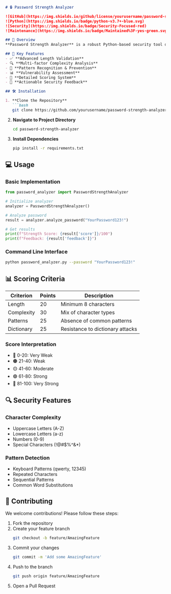```markdown
# 🔒 Password Strength Analyzer

![GitHub](https://img.shields.io/github/license/yourusername/password-strength-analyzer)
![Python](https://img.shields.io/badge/python-v3.7+-blue.svg)
![Security](https://img.shields.io/badge/Security-Focused-red)
![Maintenance](https://img.shields.io/badge/Maintained%3F-yes-green.svg)

## 📖 Overview
**Password Strength Analyzer** is a robust Python-based security tool designed to evaluate password strength using comprehensive criteria. This tool assists users and developers in creating and validating secure passwords by implementing industry-standard security checks and providing detailed feedback.

## 🌟 Key Features
- ✅ **Advanced Length Validation**
- 🔍 **Multi-factor Complexity Analysis**
- 🚫 **Pattern Recognition & Prevention**
- 📊 **Vulnerability Assessment**
- 💯 **Detailed Scoring System**
- 📝 **Actionable Security Feedback**

## 🛠️ Installation

1. **Clone the Repository**
   ```bash
   git clone https://github.com/yourusername/password-strength-analyzer.git
   ```

2. **Navigate to Project Directory**
   ```bash
   cd password-strength-analyzer
   ```

3. **Install Dependencies**
   ```bash
   pip install -r requirements.txt
   ```

## 💻 Usage

### Basic Implementation
```python
from password_analyzer import PasswordStrengthAnalyzer

# Initialize analyzer
analyzer = PasswordStrengthAnalyzer()

# Analyze password
result = analyzer.analyze_password("YourPassword123!")

# Get results
print(f"Strength Score: {result['score']}/100")
print(f"Feedback: {result['feedback']}")
```

### Command Line Interface
```bash
python password_analyzer.py --password "YourPassword123!"
```

## 📊 Scoring Criteria

| Criterion | Points | Description |
|-----------|--------|-------------|
| Length | 20 | Minimum 8 characters |
| Complexity | 30 | Mix of character types |
| Patterns | 25 | Absence of common patterns |
| Dictionary | 25 | Resistance to dictionary attacks |

### Score Interpretation
- 🔴 0-20: Very Weak
- 🟠 21-40: Weak
- 🟡 41-60: Moderate
- 🟢 61-80: Strong
- 🔵 81-100: Very Strong

## 🔍 Security Features

### Character Complexity
- Uppercase Letters (A-Z)
- Lowercase Letters (a-z)
- Numbers (0-9)
- Special Characters (!@#$%^&*)

### Pattern Detection
- Keyboard Patterns (qwerty, 12345)
- Repeated Characters
- Sequential Patterns
- Common Word Substitutions

## 🤝 Contributing

We welcome contributions! Please follow these steps:

1. Fork the repository
2. Create your feature branch
   ```bash
   git checkout -b feature/AmazingFeature
   ```
3. Commit your changes
   ```bash
   git commit -m 'Add some AmazingFeature'
   ```
4. Push to the branch
   ```bash
   git push origin feature/AmazingFeature
   ```
5. Open a Pull Request
